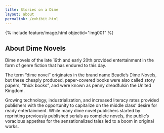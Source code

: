 ```yaml
---
title: Stories on a Dime
layout: about
permalink: /exhibit.html
---
```

{% include feature/image.html objectid="img001" %}
## About Dime Novels

Dime novels of the late 19th and early 20th provided entertainment in the form of genre fiction that has endured to this day.

The term “dime novel” originates in the brand name Beadle’s Dime Novels, but these cheaply produced, paper-covered books were also called story papers, “thick books”, and were known as penny dreadfulsin the United Kingdom.

Growing technology, industrialization, and increased literacy rates provided publishers with the opportunity to capitalize on the middle class’ desire for ready entertainment. While many dime novel publishers started by reprinting previously published serials as complete novels, the public’s voracious appetites for the sensationalized tales led to a boom in original works.

